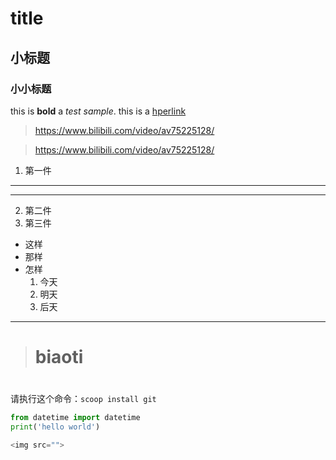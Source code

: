 # title
## 小标题
### 小小标题
this is **bold** a *test sample*.
this is a [hperlink](https://www.bilibili.com/video/av75225128/)
> https://www.bilibili.com/video/av75225128/




>https://www.bilibili.com/video/av75225128/
1. 第一件
---
---

2. 第二件
3. 第三件
- 这样
- 那样
- 怎样
    1. 今天
    2. 明天
    3. 后天
---
>
># biaoti 


# 
请执行这个命令：`scoop install git `

```python
from datetime import datetime
print('hello world')

<img src="">
